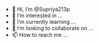 - 👋 Hi, I’m @Supriya213p
- 👀 I’m interested in ...
- 🌱 I’m currently learning ...
- 💞️ I’m looking to collaborate on ...
- 📫 How to reach me ...

<!---
Supriya213p/Supriya213p is a ✨ special ✨ repository because its `README.md` (this file) appears on your GitHub profile.
You can click the Preview link to take a look at your changes.
--->
